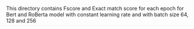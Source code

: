This directory contains Fscore and Exact match score for each epoch for Bert and RoBerta model with constant learning rate and with batch size 64, 128 and 256
